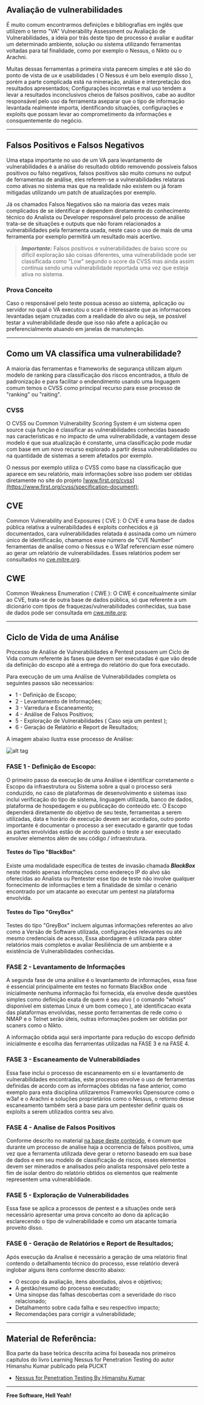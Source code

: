 ## Avaliação de vulnerabilidades

É muito comum encontrarmos definições e bibliografias em inglês que utilizem o termo "VA" Vulnerability Assessment ou Avaliação de Vulnerabilidades, a ideia por trás deste tipo de processo é avaliar e auditar um determinado ambiente, solução ou sistema utilizando ferramentas voltadas para tal finalidade, como por exemplo o Nessus, o Nikto ou o Arachni.

Muitas dessas ferramentas a primeira vista parecem simples e até são do ponto de vista de ux e usabilidades ( O Nessus é um belo exemplo disso ), porém a parte complicada está na mineração, análise e interpretação dos resultados apresentados; Configurações incorretas e mal uso tendem a levar a resultados inconclusivos cheios de falsos positivos, cabe ao auditor responsável pelo uso da ferramenta aseparar que o tipo de informação levantada realmente importa, identificando situações, configurações e exploits que possam levar ao comprometimento da informações e consquentemente do negócio.

---

## Falsos Positivos e Falsos Negativos

Uma etapa importante no uso de um VA para levantamento de vulnerabilidades é a análise do resultado obtido removendo possíveis falsos positivos ou falso negativos, falsos positivos são muito comuns no output de ferramentas de análise, eles referem-se a vulnerabilidades relataras como ativas no sistema mas que na realidade não existem ou já foram mitigadas utilizando um patch de atualizações por exemplo.

Já os chamados Falsos Negativos são na maioria das vezes mais complicados de se identificar e dependem diretamente do conhecimento técnico do Analista ou Developer responsável pelo processo de análise trata-se de situações e outputs que não foram relacionados a vulnerabilidades pela ferramenta usada, neste caso o uso de mais de uma ferramenta por exemplo permitirá um resultado mais acertivo.

> ***Importante:*** Falsos positivos e vulnerabilidades de baixo score ou difícil exploração são coisas diferentes, uma vulnerabilidade pode ser classificada como "Low" segundo o score da CVSS mas ainda assim continua sendo uma vulnerabilidade reportada uma vez que esteja ativa no sistema.

### Prova Conceito

Caso o responsável pelo teste possua acesso ao sistema, aplicação ou servidor no qual o VA executou o scan é interessante que as informacoes levantadas sejam cruzadas com a realidade do alvo ou seja, se possível testar a vulnerabilidade desde que isso não afete a aplicação ou preferencialmente atuando em janelas de manutenção.

---

## Como um VA classifica uma vulnerabilidade?

A maioria das ferramentas e frameworks de segurança utilizam algum modelo de ranking para classificação dos riscos encontrados, a título de padronização e para facilitar o endendimento usando uma linguagem comum temos o CVSS como principal recurso para esse processo de "ranking" ou "raiting".

### CVSS

O CVSS ou Common Vulnerability Scoring System é um sistema open source cuja função é classificar as vulnerabilidades conhecidas baseado nas características e no impacto de uma vulnerabilidade, a vantagem desse modelo é que sua atualização é constante, uma classificação pode mudar com base em um novo recurso explorado a partir dessa vulnerabilidades ou na quantidade de sistemas a serem afetados por exemplo.

O nessus por exemplo utiliza o CVSS como base na classificação que aparece em seu relatório, mais informações sobre isso podem ser obtidas diretamente no site do projeto [www.first.org/cvss](https://www.first.org/cvss/specification-document);

## CVE

Common Vulnerability and Exposures ( CVE ): O CVE é uma base de dados pública relativa a vulnerabilidades é exploits conhecidos e já documentados, cara vulnerabilidades relatada é assinada como um número único de identificacão, chamamos esse número de "CVE Number" ferramentas de análise como o Nessus e o W3af referenciam esse número ao gerar um relatório de vulnerabilidades. Esses relatórios podem ser consultados no [cve.mitre.org](http://cve.mitre.org).

## CWE

Common Weakness Enumeration ( CWE ): O CWE é conceitualmente similar ao CVE, trata-se de outra base de dados pública, só que referente a um dicionário com tipos de fraquezas/vulnerabilidades conhecidas, sua base de dados pode ser consultada em [cwe.mite.org](http://cwe.mite.org);

---

## Ciclo de Vida de uma Análise

Processo de Análise de Vulnerabilidades e Pentest possuem um Ciclo de Vida comum referente às fases que devem ser executadas é que vão desde da definição do escopo até a entrega do relatório do que fora executado.

Para execução de um uma Análise de Vulnerabilidades completa os seguintes passos são necessarios:

- 1 - Definição de Escopo;
- 2 - Levantamento de Informações;
- 3 - Varredura e Escaneamento;
- 4 - Análise de Falsos Positivos;
- 5 - Exploração de Vulnerabilidades ( Caso seja um pentest );
- 6 - Geração de Relatório e Report de Resultados;

A imagem abaixo ilustra esse processo de Análise:

![alt tag](https://raw.githubusercontent.com/wiki/helcorin/secdevops/images/lifecicle.png)


### FASE 1 - Definição de Escopo:

O primeiro passo da execução de uma Análise é identificar corretamente o Escopo da infraestrutura ou Sistema sobre a qual o processo será conduzido, no caso de plataformas de desenvolvimento e sistemas isso inclui verificação do tipo de sistema, linguagem utilizada, banco de dados, plataforma de hospedagem e ou publicação do conteúdo etc. O Escopo dependerá diretamente do objetivo de seu teste, ferramentas a serem utilizadas, data e horário de execução devem ser acordados, outro ponto importante é documentar o processo a ser executado e garantir que todas as partes envolvidas estão de acordo quando o teste a ser executado envolver elementos além de seu código / infraestrutura.

#### Testes do Tipo "BlackBox"

Existe uma modalidade específica de testes de invasão chamada ***BlackBox*** neste modelo apenas informações como endereço IP do alvo são oferecidas ao Analista ou Pentester esse tipo de teste não involve qualquer fornecimento de informações e tem a finalidade de similar o cenário encontrado por um atacante ao executar um pentest na plataforma envolvida.

#### Testes do Tipo "GreyBox"

Testes do tipo "GreyBox"  incluem algumas informações referentes ao alvo como a Versão de Software utilizada, configurações relevantes ou até mesmo credenciais de acesso, Essa abordagem é utilizada para obter relatórios mais completos e avaliar  Resiliência de um ambiente e a existência de Vulnerabilidades conhecidas.

### FASE 2 - Levantamento de Informações

A segunda fase de uma análise é o levantamento de informações, essa fase é essencial principalmente em testes no formato BlackBox onde inicialmente nenhuma informação foi fornecida, ela envolve desde questões simples como definição exata de quem é seu alvo ( o comando "whois" disponível em sistemas Linux é um bom começo  ), até identificacao exata das plataformas envolvidas, nesse ponto ferramentas de rede como o NMAP e o Telnet serão úteis, outras informações podem ser obtidas por scaners como o Nikto.

A informação obtida aqui será importante para redução do escopo definido inicialmente e escolha das ferramentas utilizadas na FASE 3 e na FASE 4.

### FASE 3 - Escaneamento de Vulnerabildiades

Essa fase inclui o processo de escaneamento em si e levantamento de vulnerabilidades encontradas, este processo envolve o uso de ferramentas definidas de acordo com as informações obtidas na fase anterior, como exemplo para esta disciplina utilizaremos Frameworks Opensource como o w3af e o Arachni e soluções proprietários como o Nessus, o retorno desse escaneamento também será a base para um pentester definir quais os exploits a serem utilizados contra seu alvo.

### FASE 4 - Analise de Falsos Positivos

Conforme descrito no material [na base deste conteúdo](https://github.com/2TINR/Sec/wiki/3.-VA---Vulnerability-Assessment), é comum que durante um processo de analise haja a ocorrencia de falsos positivos, uma vez que a ferramenta utilizada deve gerar o retorno baseado em sua base de dados e em seu modelo de classificação de riscos, esses elementos devem ser minerados e analisados pelo analista responsável pelo teste a fim de isolar dentro do relatório obtidos os elementos que realmente representem uma vulnerabildiade.

### FASE 5 - Exploração de Vulnerabilidades

Essa fase se aplica a processos de pentest e a situações onde será necessário apresentar uma prova conceito ao dono da aplicação esclarecendo o tipo de vulnerabilidade e como um atacante tomaria proveito disso.

### FASE 6 - Geração de Relatórios e Report de Resultados;

Após execução da Analise é necessário a geração de uma relatório final contendo o detalhamento técnico do processo, esse relatório deverá inglobar alguns itens conforme descrito abaixo:

- O escopo da avaliação, itens abordados, alvos e objetivos; 
- A gestão/resumo do processo executado;
- Uma sinopse das falhas descobertas com a severidade do risco relacionado;
- Detalhamento sobre cada falha e seu respectivo impacto;
- Recomendações para corrigir a vulnerabilidade;

---

## Material de Referência:

Boa parte da base teórica descrita acima foi baseada nos primeiros capitulos do livro Learning Nessus for Penetration Testing do autor Himanshu Kumar publicado pela PUCKT

* [Nessus for Penetration Testing By Himanshu Kumar](https://www.packtpub.com/networking-and-servers/learning-nessus-penetration-testing)

---

**Free Software, Hell Yeah!**
